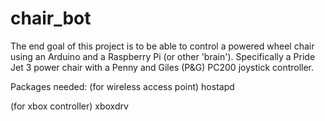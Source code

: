 chair_bot
=========


The end goal of this project is to be able to control a powered wheel chair using an Arduino and a Raspberry Pi (or other 'brain').
Specifically a Pride Jet 3 power chair with a Penny and Giles (P&G) PC200 joystick controller.

Packages needed:
(for wireless access point)
hostapd

(for xbox controller)
xboxdrv

